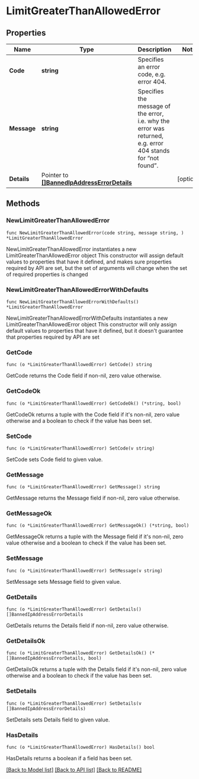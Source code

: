 # LimitGreaterThanAllowedError

## Properties

Name | Type | Description | Notes
------------ | ------------- | ------------- | -------------
**Code** | **string** | Specifies an error code, e.g. error 404. | 
**Message** | **string** | Specifies the message of the error, i.e. why the error was returned, e.g. error 404 stands for “not found”. | 
**Details** | Pointer to [**[]BannedIpAddressErrorDetails**](BannedIpAddressErrorDetails.md) |  | [optional] 

## Methods

### NewLimitGreaterThanAllowedError

`func NewLimitGreaterThanAllowedError(code string, message string, ) *LimitGreaterThanAllowedError`

NewLimitGreaterThanAllowedError instantiates a new LimitGreaterThanAllowedError object
This constructor will assign default values to properties that have it defined,
and makes sure properties required by API are set, but the set of arguments
will change when the set of required properties is changed

### NewLimitGreaterThanAllowedErrorWithDefaults

`func NewLimitGreaterThanAllowedErrorWithDefaults() *LimitGreaterThanAllowedError`

NewLimitGreaterThanAllowedErrorWithDefaults instantiates a new LimitGreaterThanAllowedError object
This constructor will only assign default values to properties that have it defined,
but it doesn't guarantee that properties required by API are set

### GetCode

`func (o *LimitGreaterThanAllowedError) GetCode() string`

GetCode returns the Code field if non-nil, zero value otherwise.

### GetCodeOk

`func (o *LimitGreaterThanAllowedError) GetCodeOk() (*string, bool)`

GetCodeOk returns a tuple with the Code field if it's non-nil, zero value otherwise
and a boolean to check if the value has been set.

### SetCode

`func (o *LimitGreaterThanAllowedError) SetCode(v string)`

SetCode sets Code field to given value.


### GetMessage

`func (o *LimitGreaterThanAllowedError) GetMessage() string`

GetMessage returns the Message field if non-nil, zero value otherwise.

### GetMessageOk

`func (o *LimitGreaterThanAllowedError) GetMessageOk() (*string, bool)`

GetMessageOk returns a tuple with the Message field if it's non-nil, zero value otherwise
and a boolean to check if the value has been set.

### SetMessage

`func (o *LimitGreaterThanAllowedError) SetMessage(v string)`

SetMessage sets Message field to given value.


### GetDetails

`func (o *LimitGreaterThanAllowedError) GetDetails() []BannedIpAddressErrorDetails`

GetDetails returns the Details field if non-nil, zero value otherwise.

### GetDetailsOk

`func (o *LimitGreaterThanAllowedError) GetDetailsOk() (*[]BannedIpAddressErrorDetails, bool)`

GetDetailsOk returns a tuple with the Details field if it's non-nil, zero value otherwise
and a boolean to check if the value has been set.

### SetDetails

`func (o *LimitGreaterThanAllowedError) SetDetails(v []BannedIpAddressErrorDetails)`

SetDetails sets Details field to given value.

### HasDetails

`func (o *LimitGreaterThanAllowedError) HasDetails() bool`

HasDetails returns a boolean if a field has been set.


[[Back to Model list]](../README.md#documentation-for-models) [[Back to API list]](../README.md#documentation-for-api-endpoints) [[Back to README]](../README.md)


